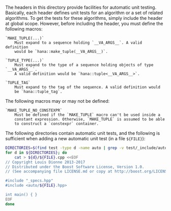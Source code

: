 The headers in this directory provide facilities for automatic unit testing.
Basically, each header defines unit tests for an algorithm or a set of related
algorithms. To get the tests for these algorithms, simply include the header
at global scope. However, before including the header, you must define the
following macros:

    `MAKE_TUPLE(...)`
        Must expand to a sequence holding `__VA_ARGS__`. A valid definition
        would be `hana::make_tuple(__VA_ARGS__)`.

    `TUPLE_TYPE(...)`
        Must expand to the type of a sequence holding objects of type `__VA_ARGS__`.
        A valid definition would be `hana::tuple<__VA_ARGS__>`.

    `TUPLE_TAG`
        Must expand to the tag of the sequence. A valid definition would
        be `hana::tuple_tag`.


The following macros may or may not be defined:

    `MAKE_TUPLE_NO_CONSTEXPR`
        Must be defined if the `MAKE_TUPLE` macro can't be used inside a
        constant expression. Otherwise, `MAKE_TUPLE` is assumed to be able
        to construct a `constexpr` container.

The following directories contain automatic unit tests, and the following is
sufficient when adding a new automatic unit test (in a file `${FILE}`):

```sh
DIRECTORIES=$(find test -type d -name auto | grep -v test/_include/auto)
for d in ${DIRECTORIES}; do
    cat > ${d}/${FILE}.cpp <<EOF
// Copyright Louis Dionne 2013-2017
// Distributed under the Boost Software License, Version 1.0.
// (See accompanying file LICENSE.md or copy at http://boost.org/LICENSE_1_0.txt)

#include "_specs.hpp"
#include <auto/${FILE}.hpp>

int main() { }
EOF
done
```

